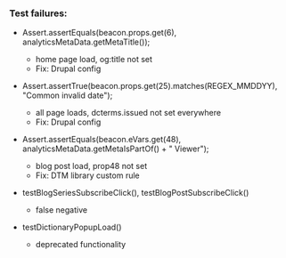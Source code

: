 ### Test failures: 

- Assert.assertEquals(beacon.props.get(6), analyticsMetaData.getMetaTitle()); 
  - home page load, og:title not set
  - Fix: Drupal config

- Assert.assertTrue(beacon.props.get(25).matches(REGEX_MMDDYY), "Common invalid date");
  - all page loads, dcterms.issued not set everywhere
  - Fix: Drupal config

- Assert.assertEquals(beacon.eVars.get(48), analyticsMetaData.getMetaIsPartOf() + " Viewer");
  - blog post load, prop48 not set
  - Fix: DTM library custom rule

- testBlogSeriesSubscribeClick(), testBlogPostSubscribeClick()
  - false negative

- testDictionaryPopupLoad() 
  - deprecated functionality

